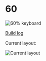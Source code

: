# 60
![60% keyboard](https://i.imgur.com/Ivflxqa.jpg)

[Build log](https://imgur.com/a/DD50d)

Current layout:

![Current layout](https://i.imgur.com/NGBHwX5.png)